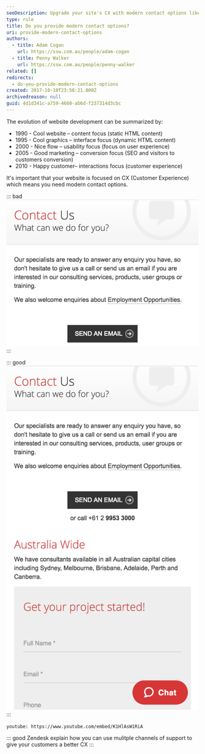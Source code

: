 ```yaml
---
seoDescription: Upgrade your site's CX with modern contact options like chat, VoIP, and more for happier customers.
type: rule
title: Do you provide modern contact options?
uri: provide-modern-contact-options
authors:
  - title: Adam Cogan
    url: https://ssw.com.au/people/adam-cogan
  - title: Penny Walker
    url: https://ssw.com.au/people/penny-walker
related: []
redirects:
  - do-you-provide-modern-contact-options
created: 2017-10-10T23:58:21.000Z
archivedreason: null
guid: 4d1d341c-a759-4660-ab6d-f237314d3cbc
---
```

The evolution of website development can be summarized by: 

* 1990 - Cool website – content focus (static HTML content)
* 1995 - Cool graphics – interface focus (dynamic HTML content)
* 2000 - Nice flow – usability focus (focus on user experience)
* 2005 - Good marketing – conversion focus (SEO and visitors to customers conversion)
* 2010 - Happy customer– interactions focus (customer experience)

<!--endintro-->

It's important that your website is focused on CX (Customer Experience) which means you need modern contact options.

::: bad  
![Figure: Bad example - The only way to contact the company is via email](moderncontact-bad.png)  
:::

::: good  
![Figure: Good example - Chat is available along with other ways of contact, such as voip, IM, KB etc](moderncontact-good.png)  
:::

`youtube: https://www.youtube.com/embed/K1HlAsW1RiA`
 
::: good
Zendesk explain how you can use mulitple channels of support to give your customers a better CX
:::